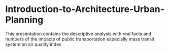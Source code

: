 # Introduction-to-Architecture-Urban-Planning
This presentation contains the descriptive analysis with real facts and numbers of the impacts of public transportation especially mass transit system on air quality index
